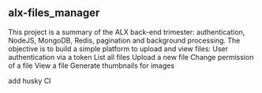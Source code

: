 ## alx-files_manager

This project is a summary of the ALX back-end trimester: 
authentication, NodeJS, MongoDB, Redis, pagination and background processing. 
The objective is to build a simple platform to upload and view files: 
User authentication via a token 
List all files 
Upload a new file 
Change permission of a file 
View a file 
Generate thumbnails for images

add husky CI
